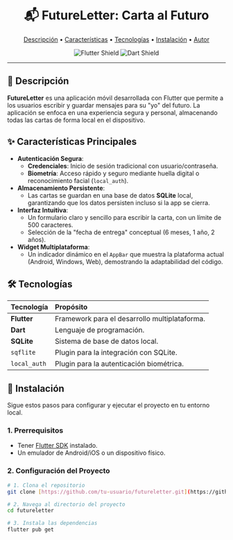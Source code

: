 <div align="center">

# 📬 FutureLetter: Carta al Futuro

<p>
  <a href="#-descripción">Descripción</a> •
  <a href="#-características-principales">Características</a> •
  <a href="#-tecnologías">Tecnologías</a> •
  <a href="#-instalación">Instalación</a> •
  <a href="#-autor">Autor</a>
</p>

![Flutter Shield](https://img.shields.io/badge/Flutter-02569B?style=for-the-badge&logo=flutter&logoColor=white)
![Dart Shield](https://img.shields.io/badge/Dart-0175C2?style=for-the-badge&logo=dart&logoColor=white)

</div>

---

## 📖 Descripción

**FutureLetter** es una aplicación móvil desarrollada con Flutter que permite a los usuarios escribir y guardar mensajes para su "yo" del futuro. La aplicación se enfoca en una experiencia segura y personal, almacenando todas las cartas de forma local en el dispositivo.

## ✨ Características Principales

-   **Autenticación Segura**:
    -   **Credenciales**: Inicio de sesión tradicional con usuario/contraseña.
    -   **Biometría**: Acceso rápido y seguro mediante huella digital o reconocimiento facial (`local_auth`).
-   **Almacenamiento Persistente**:
    -   Las cartas se guardan en una base de datos **SQLite** local, garantizando que los datos persisten incluso si la app se cierra.
-   **Interfaz Intuitiva**:
    -   Un formulario claro y sencillo para escribir la carta, con un límite de 500 caracteres.
    -   Selección de la "fecha de entrega" conceptual (6 meses, 1 año, 2 años).
-   **Widget Multiplataforma**:
    -   Un indicador dinámico en el `AppBar` que muestra la plataforma actual (Android, Windows, Web), demostrando la adaptabilidad del código.

## 🛠️ Tecnologías

| Tecnología | Propósito                               |
| :----------- | :---------------------------------------- |
| **Flutter** | Framework para el desarrollo multiplataforma. |
| **Dart** | Lenguaje de programación.                 |
| **SQLite** | Sistema de base de datos local.           |
| `sqflite`    | Plugin para la integración con SQLite.    |
| `local_auth` | Plugin para la autenticación biométrica.  |

## 🚀 Instalación

Sigue estos pasos para configurar y ejecutar el proyecto en tu entorno local.

### 1. Prerrequisitos

-   Tener [Flutter SDK](https://flutter.dev/docs/get-started/install) instalado.
-   Un emulador de Android/iOS o un dispositivo físico.

### 2. Configuración del Proyecto

```bash
# 1. Clona el repositorio
git clone [https://github.com/tu-usuario/futureletter.git](https://github.com/tu-usuario/futureletter.git)

# 2. Navega al directorio del proyecto
cd futureletter

# 3. Instala las dependencias
flutter pub get
